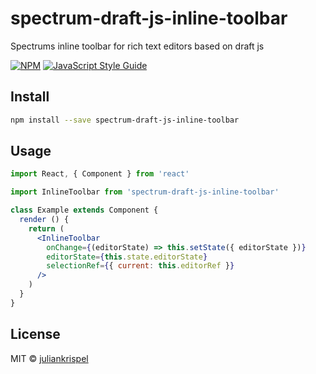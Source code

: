 # spectrum-draft-js-inline-toolbar

Spectrums inline toolbar for rich text editors based on draft js

[![NPM](https://img.shields.io/npm/v/react-text-selection-popover.svg)](https://www.npmjs.com/package/react-text-selection-popover) [![JavaScript Style Guide](https://img.shields.io/badge/code_style-standard-brightgreen.svg)](https://standardjs.com)

## Install

```bash
npm install --save spectrum-draft-js-inline-toolbar
```

## Usage

```jsx
import React, { Component } from 'react'

import InlineToolbar from 'spectrum-draft-js-inline-toolbar'

class Example extends Component {
  render () {
    return (
      <InlineToolbar
        onChange={(editorState) => this.setState({ editorState })}
        editorState={this.state.editorState}
        selectionRef={{ current: this.editorRef }}
      />
    )
  }
}
```

## License

MIT © [juliankrispel](https://github.com/juliankrispel)
